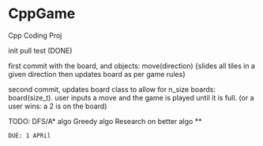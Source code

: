 # CppGame
Cpp Coding Proj

init pull test (DONE)

first commit with the board, 
    and objects: move(direction) {slides all tiles in a given direction then updates board as per game rules}

second commit,
    updates board class to allow for n_size boards: board(size_t).
    user inputs a move and the game is played until it is full. (or a user wins: a 2 is on the board)

TODO:
    DFS/A* algo
    Greedy algo
    Research on better algo **

    DUE: 1 APRil
